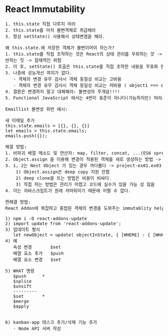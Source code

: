 # React Immutability

<pre>
1. this.state 직접 다루지 마라
2. this.state를 마치 불변객체로 취급해라
3. 항상 setState() 사용해서 상태변경을 해라.

왜 this.state.에 저장한 객체가 불변이어야 하는가?
1. this.state를 직접 조작하는 것은 React의 상태 관리를 우회하는 것 -> 리액트 프로그래밍 모델에 
반하는 짓 -> 잠재적인 위험
2. 이 후, setState() 호출은 this.state를 직접 조작한 내용을 무효화 한다.
3. 나중에 성능개선 여지가 없다.
   - 객체의 변경 유무 검사시 객체 동질성 비교는 고비용
   - 객체의 변경 유무 검사시 객체 동일성 비교는 저비용 ( object1 === object2 )
4. 결론은 변경하지 말고 대체해라: 불변성의 주개념!!!!
5. Functional JavaScript 에서는 4번이 표준이 아니다(가능하지만) 따라서 의도치 않게 변경할 가능성이 있다 -> 이를 주의해야 한다.

Emaillist 불변성 위반 예시: 

새 이메일 추가
this.state.emails = [{}, {}, {}]
let emails = this.state.emails;
emails.push({});

해결 방법:
1. 비파괴 배열 메소드 및 연산자: map, filter, concat, ...(ES6 spread 연산자 활용) -> project-ex01.ex01
2. Object.assign 을 이용해 변경이 적용된 객체를 새로 생성하는 방법 -> project-ex01.ex02
3. 1, 2는 Nest Object 가 있는 경우 까다롭다 -> project-ex01.ex03
    1) Object.assign은 deep copy 지원 안함
    2) deep clone을 뜨는 방법은 비용이 비싸다.
    3) 직접 하는 방법은 관리가 어렵고 코드에 실수가 있을 가능 성 많음
4. 이는 자바스크립트가 원래 저따위이기 때문에 어쩔 수 없다.

찐해결 방법:
React Addon에 복잡하고 중첩된 객체의 변경을 도와주는 immutablity helper 함수를 사용하는 것이다. -> project-ex01.ex04

1) npm i -D react-addons-update    
2) import update from 'react-addons-update';
3) 업데이트 형식
   let newObject = update( objectInState, { [WHERE] : { [WHAT]: updateValue }  }
4) 예
   속성 변경       $set
   배열 요소 추가   $push
   배열 요소 변경   $set

5) WHAT 명령
   $push      *
   $splice
   $unsift
   ---------
   $set       *
   $merge
   $apply


6) kanban-app 태스크 추가/삭제 기능 추가
   - Node API 서버 작성
</pre>